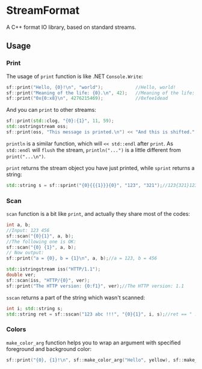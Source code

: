# StreamFormat
A C++ format IO library, based on standard streams.
## Usage
### Print
The usage of `print` function is like .NET `Console.Write`:
``` c++
sf::print("Hello, {0}!\n", "world");            //Hello, world!
sf::print("Meaning of the life: {0}.\n", 42);   //Meaning of the life: 42.
sf::print("0x{0:x8}\n", 4276215469);            //0xfee1dead
```
And you can `print` to other streams:
``` c++
sf::print(std::clog, "{0}:{1}", 11, 59);
std::ostringstream oss;
sf::print(oss, "This message is printed.\n") << "And this is shifted." << endl;
```
`println` is a similar function, which will `<< std::endl` after `print`. As `std::endl` will `flush` the stream, `println("...")` is a little different from `print("...\n")`.

`print` returns the stream object you have just printed, while `sprint` returns a string:
``` c++
std::string s = sf::sprint("{0}{{{1}}}{0}", "123", "321");//123{321}123
```
### Scan
`scan` function is a bit like `print`, and actually they share most of the codes:
``` c++
int a, b;
//Input: 123 456
sf::scan("{0}{1}", a, b);
//The following one is OK:
sf::scan("{0} {1}", a, b);
// Now output:
sf::print("a = {0}, b = {1}\n", a, b);//a = 123, b = 456

std::istringstream iss("HTTP/1.1");
double ver;
sf::scan(iss, "HTTP/{0}", ver);
sf::print("The HTTP version: {0:f1}", ver);//The HTTP version: 1.1
```
`sscan` returns a part of the string which wasn't scanned:
``` c++
int i; std::string s;
std::string ret = sf::sscan("123 abc !!!", "{0}{1}", i, s);//ret == " !!!"
```
### Colors
`make_color_arg` function helps you to wrap an argument with specified foreground and background color:
``` c++
sf::print("{0}, {1}!\n", sf::make_color_arg("Hello", yellow), sf::make_color_arg("world", cyan, true, blue, false));
```
